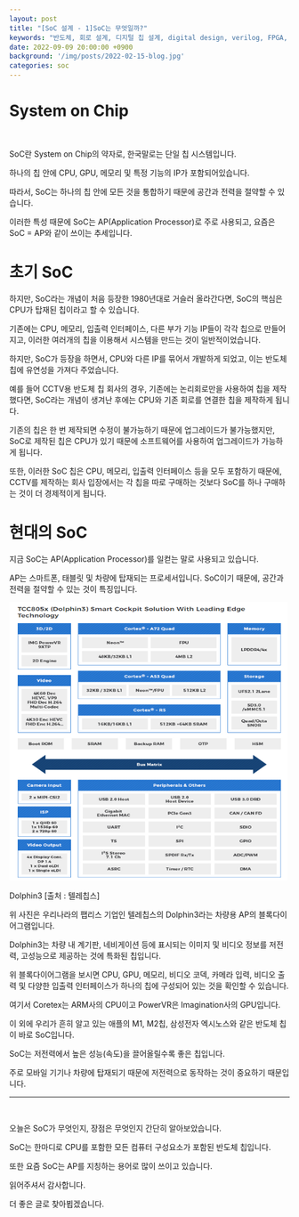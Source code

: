 ```yaml
---
layout: post
title: "[SoC 설계 - 1]SoC는 무엇일까?"
keywords: "반도체, 회로 설계, 디지털 칩 설계, digital design, verilog, FPGA, ASIC, SoC"
date: 2022-09-09 20:00:00 +0900
background: '/img/posts/2022-02-15-blog.jpg'
categories: soc
---
```


# System on Chip
<br/>

SoC란 System on Chip의 약자로, 한국말로는 단일 칩 시스템입니다.

하나의 칩 안에 CPU, GPU, 메모리 및 특정 기능의 IP가 포함되어있습니다.

따라서, SoC는 하나의 칩 안에 모든 것을 통합하기 때문에 공간과 전력을 절약할 수 있습니다.

이러한 특성 때문에 SoC는 AP(Application Processor)로 주로 사용되고, 요즘은 SoC = AP와 같이 쓰이는 추세입니다.

# 초기 SoC

하지만, SoC라는 개념이 처음 등장한 1980년대로 거슬러 올라간다면, SoC의 핵심은 CPU가 탑재된 칩이라고 할 수 있습니다.

기존에는 CPU, 메모리, 입출력 인터페이스, 다른 부가 기능 IP들이 각각 칩으로 만들어지고, 이러한 여러개의 칩을 이용해서 시스템을 만드는 것이 일반적이었습니다.

하지만, SoC가 등장을 하면서, CPU와 다른 IP를 묶어서 개발하게 되었고, 이는 반도체 칩에 유연성을 가져다 주었습니다.

예를 들어 CCTV용 반도체 칩 회사의 경우, 기존에는 논리회로만을 사용하여 칩을 제작했다면, SoC라는 개념이 생겨난 후에는 CPU와 기존 회로를 연결한 칩을 제작하게 됩니다.

기존의 칩은 한 번 제작되면 수정이 불가능하기 때문에 업그레이드가 불가능했지만, SoC로 제작된 칩은 CPU가 있기 때문에 소프트웨어를 사용하여 업그레이드가 가능하게 됩니다.

또한, 이러한 SoC 칩은 CPU, 메모리, 입출력 인터페이스 등을 모두 포함하기 때문에, CCTV를 제작하는 회사 입장에서는 각 칩을 따로 구매하는 것보다 SoC를 하나 구매하는 것이 더 경제적이게 됩니다.

# 현대의 SoC

지금 SoC는 AP(Application Processor)를 일컫는 말로 사용되고 있습니다. 

AP는 스마트폰, 태블릿 및 차량에 탑재되는 프로세서입니다. SoC이기 때문에, 공간과 전력을 절약할 수 있는 것이 특징입니다.

<img src="/img/in_post/dolphin3.png" width = "500" height = "500">

Dolphin3 [출처 : 텔레칩스]

위 사진은 우리나라의 팹리스 기업인 텔레칩스의 Dolphin3라는 차량용 AP의 블록다이어그램입니다.

Dolphin3는 차량 내 계기판, 네비게이션 등에 표시되는 이미지 및 비디오 정보를 저전력, 고성능으로 제공하는 것에 특화된 칩입니다.

위 블록다이어그램을 보시면 CPU, GPU, 메모리, 비디오 코덱, 카메라 입력, 비디오 출력 및 다양한 입출력 인터페이스가 하나의 칩에 구성되어 있는 것을 확인할 수 있습니다.

여기서 Coretex는 ARM사의 CPU이고 PowerVR은 Imagination사의 GPU입니다.

이 외에 우리가 흔히 알고 있는 애플의 M1, M2칩, 삼성전자 엑시노스와 같은 반도체 칩이 바로 SoC입니다.

SoC는 저전력에서 높은 성능(속도)을 끌어올릴수록 좋은 칩입니다.

주로 모바일 기기나 차량에 탑재되기 때문에 저전력으로 동작하는 것이 중요하기 때문입니다.



------------------------------

<br/>

오늘은 SoC가 무엇인지, 장점은 무엇인지 간단히 알아보았습니다.

SoC는 한마디로 CPU를 포함한 모든 컴퓨터 구성요소가 포함된 반도체 칩입니다.

또한 요즘 SoC는 AP를 지칭하는 용어로 많이 쓰이고 있습니다.

읽어주셔서 감사합니다.

더 좋은 글로 찾아뵙겠습니다.

<br/>






